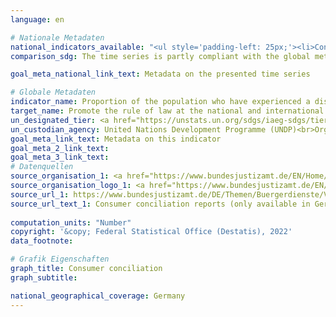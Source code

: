 ```yaml
---
language: en    

# Nationale Metadaten    
national_indicators_available: "<ul style='padding-left: 25px;'><li>Consumer conciliation</li> <li> Applications received</li> <li> Applications finally processed</li></ul>"    
comparison_sdg: The time series is partly compliant with the global metadata.    

goal_meta_national_link_text: Metadata on the presented time series    

# Globale Metadaten    
indicator_name: Proportion of the population who have experienced a dispute in the past two years and who accessed a formal or informal dispute resolution mechanism, by type of mechanism    
target_name: Promote the rule of law at the national and international levels and ensure equal access to justice for all    
un_designated_tier: <a href="https://unstats.un.org/sdgs/iaeg-sdgs/tier-classification/" title="Click here for more information on the UN tier classification."  target="_blank">Tier II</a>    
un_custodian_agency: United Nations Development Programme (UNDP)<br>Organization for Economic Cooperation and Development (OECD)<br>United Nations on Drugs and Crime (UNODC)    
goal_meta_link_text: Metadata on this indicator    
goal_meta_2_link_text:     
goal_meta_3_link_text:         
# Datenquellen
source_organisation_1: <a href="https://www.bundesjustizamt.de/EN/Home/homepage_node.html"> Federal Office of Justice </a>
source_organisation_logo_1: <a href="https://www.bundesjustizamt.de/EN/Home/homepage_node.html"><img src="https://g205sdgs.github.io/sdg-indicators/public/OrgImgEn/bafj.png" alt="Logo bafj" style="height:60px; width:148px"/></a>
source_url_1: https://www.bundesjustizamt.de/DE/Themen/Buergerdienste/Verbraucherstreitbeilegung/Verbraucherschlichtungsbericht/Verbraucherschlichtungsbericht_node.html;jsessionid=BE0C36F83711B2CF293422CAB9EE625F.1_cid383
source_url_text_1: Consumer conciliation reports (only available in German)
    
computation_units: "Number"    
copyright: '&copy; Federal Statistical Office (Destatis), 2022'    
data_footnote:     

# Grafik Eigenschaften    
graph_title: Consumer conciliation
graph_subtitle:     

national_geographical_coverage: Germany    
---
```


<span></span>